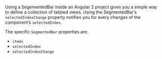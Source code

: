 Using a SegementedBar inside an Angular 2 project gives you a simple way to define a collection of tabbed views.
Using the SegmentedBar’s `selectedIndexChange` property notifies you for every changes of the component’s `selectedIndex`.

The specific `SegmentedBar` properties are:
 - `items`
 - `selectedIndex`
 - `selectedIndexChange`